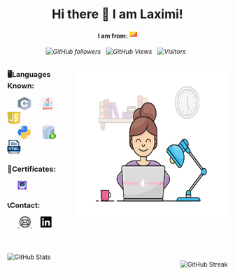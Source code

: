 <div align="center">
  
  # Hi there 👋 I am Laximi!
  #### I am from:   <img src="/icon/bhutan.png"  width="18" height="18">
  
  ###### ![GitHub followers](https://img.shields.io/github/followers/tlaximi6?label=Follow&style=social) &nbsp;  ![GitHub Views](https://komarev.com/ghpvc/?username=tlaximi6) &nbsp; ![Visitors](https://visitor-badge.laobi.icu/badge?page_id=tlaximi6.tlaximi6) &nbsp;
  </div>
   <img src="icon/gif.gif" align="right"width="350" height="350" >
 
    
 <div align="left">
  <h3>🖥️Languages Known:</h3>
      <div>
      &nbsp;&nbsp;&nbsp; &nbsp;&nbsp;<img src="/icon/c.jpg"  width="30" height="30">
      &nbsp;&nbsp;&nbsp;&nbsp;&nbsp;<img src="/icon/java.jpg"  width="30" height="30">
      &nbsp;&nbsp;&nbsp;&nbsp;&nbsp; <img src="/icon/javascript.jpg"  width="30" height="30">
      </div>
      <div>
      &nbsp;&nbsp;&nbsp;&nbsp;&nbsp; <img src="/icon/python.jpg"  width="30" height="30">
      &nbsp;&nbsp;&nbsp;&nbsp;&nbsp; <img src="/icon/sql.jpg"  width="30" height="30">
      &nbsp;&nbsp;&nbsp;&nbsp;&nbsp;<img src="/icon/html.jpg"  width="30" height="30">
         </div>
      
<h3>🏅Certificates:</h3>
  <div>
   &nbsp;&nbsp;&nbsp;&nbsp;&nbsp; <a href="/icon/doc/HTML_  Mimo Certificate!.pdf">
          <img src="/icon/mimo.png"  width="20" height="20"> </a>
    <h3>📞Contact:</h3>
   <div>
       &nbsp;&nbsp;&nbsp; &nbsp;&nbsp;<a href="mailto:tlaximi11@gmail.com">
          <img src="/icon/email.jpg"  width="25" height="25">
        </a> &nbsp; &nbsp;&nbsp;
        <a href="https://www.linkedin.com/feed/">
       <img src="/icon/in.png"  width="25" height="25">
        </a>
      </div>
    <br>
   <h1></h1>
  <img src="https://github-readme-stats.vercel.app/api?username=tlaximi6&theme=radical&show_icons=true"  alt="GitHub Stats" align="left"><br />
<img src="https://streak-stats.demolab.com/?user=tlaximi6&theme=radical" alt="GitHub Streak" align="right">

